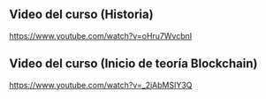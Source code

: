 ## Video del curso (Historia)

https://www.youtube.com/watch?v=oHru7WvcbnI

## Video del curso (Inicio de teoría Blockchain)

https://www.youtube.com/watch?v=_2jAbMSIY3Q
